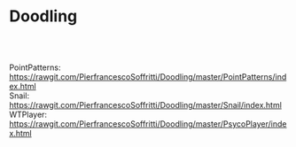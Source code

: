 # Doodling

<br/><br/>

PointPatterns: https://rawgit.com/PierfrancescoSoffritti/Doodling/master/PointPatterns/index.html<br/>
Snail: https://rawgit.com/PierfrancescoSoffritti/Doodling/master/Snail/index.html <br/>
WTPlayer: https://rawgit.com/PierfrancescoSoffritti/Doodling/master/PsycoPlayer/index.html


